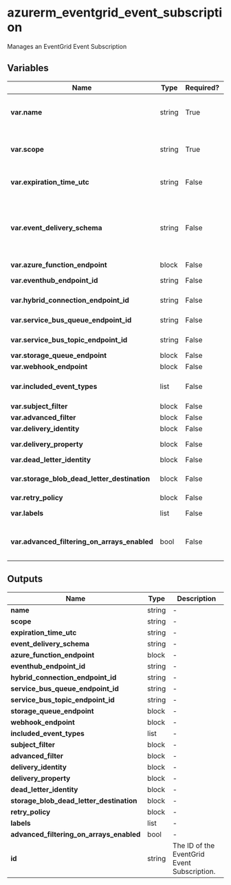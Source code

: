 # azurerm_eventgrid_event_subscription

Manages an EventGrid Event Subscription

## Variables

| Name | Type | Required? | Default  | possible values | Description |
| ---- | ---- | --------- | -------- | ----------- | ----------- |
| **var.name** | string | True | -  |  -  | Specifies the name of the EventGrid Event Subscription resource. Changing this forces a new resource to be created. | 
| **var.scope** | string | True | -  |  -  | Specifies the scope at which the EventGrid Event Subscription should be created. Changing this forces a new resource to be created. | 
| **var.expiration_time_utc** | string | False | -  |  -  | Specifies the expiration time of the event subscription (Datetime Format `RFC 3339`). | 
| **var.event_delivery_schema** | string | False | `EventGridSchema`  |  `EventGridSchema`, `CloudEventSchemaV1_0`, `CustomInputSchema`  | Specifies the event delivery schema for the event subscription. Possible values include: `EventGridSchema`, `CloudEventSchemaV1_0`, `CustomInputSchema`. Defaults to `EventGridSchema`. Changing this forces a new resource to be created. | 
| **var.azure_function_endpoint** | block | False | -  |  -  | An `azure_function_endpoint` block. | 
| **var.eventhub_endpoint_id** | string | False | -  |  -  | Specifies the id where the Event Hub is located. | 
| **var.hybrid_connection_endpoint_id** | string | False | -  |  -  | Specifies the id where the Hybrid Connection is located. | 
| **var.service_bus_queue_endpoint_id** | string | False | -  |  -  | Specifies the id where the Service Bus Queue is located. | 
| **var.service_bus_topic_endpoint_id** | string | False | -  |  -  | Specifies the id where the Service Bus Topic is located. | 
| **var.storage_queue_endpoint** | block | False | -  |  -  | A `storage_queue_endpoint` block. | 
| **var.webhook_endpoint** | block | False | -  |  -  | A `webhook_endpoint` block. | 
| **var.included_event_types** | list | False | -  |  -  | A list of applicable event types that need to be part of the event subscription. | 
| **var.subject_filter** | block | False | -  |  -  | A `subject_filter` block. | 
| **var.advanced_filter** | block | False | -  |  -  | A `advanced_filter` block. | 
| **var.delivery_identity** | block | False | -  |  -  | A `delivery_identity` block. | 
| **var.delivery_property** | block | False | -  |  -  | One or more `delivery_property` blocks. | 
| **var.dead_letter_identity** | block | False | -  |  -  | A `dead_letter_identity` block. | 
| **var.storage_blob_dead_letter_destination** | block | False | -  |  -  | A `storage_blob_dead_letter_destination` block. | 
| **var.retry_policy** | block | False | -  |  -  | A `retry_policy` block. | 
| **var.labels** | list | False | -  |  -  | A list of labels to assign to the event subscription. | 
| **var.advanced_filtering_on_arrays_enabled** | bool | False | `False`  |  -  | Specifies whether advanced filters should be evaluated against an array of values instead of expecting a singular value. Defaults to `false`. | 



## Outputs

| Name | Type | Description |
| ---- | ---- | --------- | 
| **name** | string  | - | 
| **scope** | string  | - | 
| **expiration_time_utc** | string  | - | 
| **event_delivery_schema** | string  | - | 
| **azure_function_endpoint** | block  | - | 
| **eventhub_endpoint_id** | string  | - | 
| **hybrid_connection_endpoint_id** | string  | - | 
| **service_bus_queue_endpoint_id** | string  | - | 
| **service_bus_topic_endpoint_id** | string  | - | 
| **storage_queue_endpoint** | block  | - | 
| **webhook_endpoint** | block  | - | 
| **included_event_types** | list  | - | 
| **subject_filter** | block  | - | 
| **advanced_filter** | block  | - | 
| **delivery_identity** | block  | - | 
| **delivery_property** | block  | - | 
| **dead_letter_identity** | block  | - | 
| **storage_blob_dead_letter_destination** | block  | - | 
| **retry_policy** | block  | - | 
| **labels** | list  | - | 
| **advanced_filtering_on_arrays_enabled** | bool  | - | 
| **id** | string  | The ID of the EventGrid Event Subscription. | 